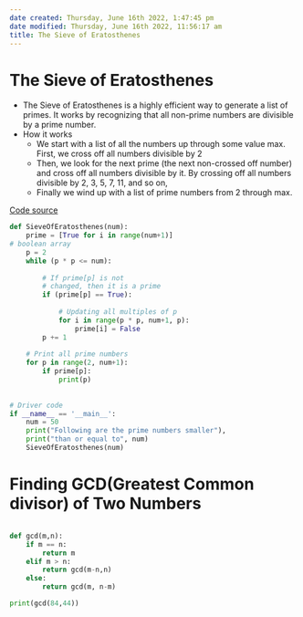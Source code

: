 ```yaml
---
date created: Thursday, June 16th 2022, 1:47:45 pm
date modified: Thursday, June 16th 2022, 11:56:17 am
title: The Sieve of Eratosthenes
---
```

# The Sieve of Eratosthenes

* The Sieve of Eratosthenes is a highly efficient way to generate a list of primes. It works by recognizing that all non-prime numbers are divisible by a prime number.
* How it works
	* We start with a list of all the numbers up through some value max. First, we cross off all numbers divisible by 2
	* Then, we look for the next prime (the next non-crossed off number) and cross off all numbers divisible by it. By crossing off all numbers divisible by 2, 3, 5, 7, 11, and so on,
	* Finally we wind up with a list of prime numbers from 2 through max.

[Code source](https://www.geeksforgeeks.org/python-program-for-sieve-of-eratosthenes)

```python
def SieveOfEratosthenes(num):
    prime = [True for i in range(num+1)]
# boolean array
    p = 2
    while (p * p <= num):
 
        # If prime[p] is not
        # changed, then it is a prime
        if (prime[p] == True):
 
            # Updating all multiples of p
            for i in range(p * p, num+1, p):
                prime[i] = False
        p += 1
 
    # Print all prime numbers
    for p in range(2, num+1):
        if prime[p]:
            print(p)
 
 
# Driver code
if __name__ == '__main__':
    num = 50
    print("Following are the prime numbers smaller"),
    print("than or equal to", num)
    SieveOfEratosthenes(num)
```

# Finding GCD(Greatest Common divisor) of Two Numbers

```python

def gcd(m,n):
	if m == n:
		return m
	elif m > n:
		return gcd(m-n,n)
	else:
		return gcd(m, n-m)

print(gcd(84,44))
```
